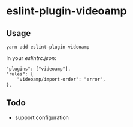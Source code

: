 # eslint-plugin-videoamp

## Usage

```
yarn add eslint-plugin-videoamp
```

In your _eslintrc.json_:

```
"plugins": ["videoamp"],
"rules": {
    "videoamp/import-order": "error",
},
```

## Todo

-   support configuration
